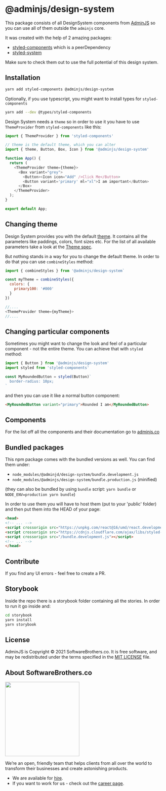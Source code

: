 # @adminjs/design-system

This package consists of all DesignSystem components from [AdminJS](https://adminjs.co) so you can use all of them outside the `adminjs` core.

It was created with the help of 2 amazing packages:

- [styled-components](https://styled-components.com) which is a peerDependency
- [styled-system](https://styled-system.com)

Make sure to check them out to use the full potential of this design system.

## Installation

```sh
yarn add styled-components @adminjs/design-system
```

Optionally, if you use typescript, you might want to install types for `styled-components`

```sh
yarn add --dev @types/styled-components
```

Design System needs a `theme` so in order to use it you have to use `ThemeProvider` from `styled-components` like this:

```js
import { ThemeProvider } from 'styled-components'

// theme is the default theme, which you can alter
import { theme, Button, Box, Icon } from '@adminjs/design-system'

function App() {
  return (
    <ThemeProvider theme={theme}>
      <Box variant="grey">
        <Button><Icon icon="Add" />Click Me</Button>
        <Button variant='primary' ml="xl">I am important</Button>
      </Box>
    </ThemeProvider>
  );
}

export default App;
```

## Changing theme

Design System provides you with the default [theme](https://adminjs.co/Theme.html). It contains all the parameters like paddings, colors, font sizes etc. For the list of all available parameters take a look at the [Theme spec](https://adminjs.co/Theme.html).

But nothing stands in a way for you to change the default theme. In order to do that you can use `combineStyles` method:

```js
import { combineStyles } from '@adminjs/design-system`

const myTheme = combineStyles({
  colors: {
    primary100: '#000'
  }
})

//....
<ThemeProvider theme={myTheme}>
//....
```

## Changing particular components

Sometimes you might want to change the look and feel of a particular component - not the entire theme. You can achieve that with `styled` method:

```js
import { Button } from '@adminjs/design-system'
import styled from 'styled-components'

const MyRoundedButton = styled(Button)`
  border-radius: 10px;
`
```

and then you can use it like a normal button component:

```html
<MyRoundedButton variant="primary">Rounded I am</MyRoundedButton>
```

## Components

For the list off all the components and their documentation go to [adminjs.co](adminjs.co)

## Bundled packages

This npm package comes with the bundled versions as well. You can find them under:

- `node_modules/@adminjd/design-system/bundle.development.js`
- `node_modules/@adminjs/design-system/bundle.production.js` (minified)

(they can also be bundled by using `bundle` script: `yarn bundle` or `NODE_ENV=production yarn bundle`)

In order to use them you will have to host them (put to your 'public' folder) and then put them into the HEAD of your page:

```html
<head>
<!-- ... -->
<script crossorigin src="https://unpkg.com/react@16/umd/react.development.js"></script>
<script crossorigin src="https://cdnjs.cloudflare.com/ajax/libs/styled-components/5.1.1/styled-components.js"></script>
<script crossorigin src="/bundle.development.js"></script>
<!-- ... -->
</head>
```

## Contribute

If you find any UI errors - feel free to create a PR.

## Storybook

Inside the repo there is a storybook folder containing all the stories. In order to run it go inside and:

```sh
cd storybook
yarn install
yarn storybook
```

## License

AdminJS is Copyright © 2021 SoftwareBrothers.co. It is free software, and may be redistributed under the terms specified in the [MIT LICENSE](LICENSE.md) file.

## About SoftwareBrothers.co

<img src="https://softwarebrothers.co/assets/images/software-brothers-logo-full.svg" width=240>

We’re an open, friendly team that helps clients from all over the world to transform their businesses and create astonishing products.

* We are available for [hire](https://softwarebrothers.co/contact).
* If you want to work for us - check out the [career page](https://softwarebrothers.co/career).
